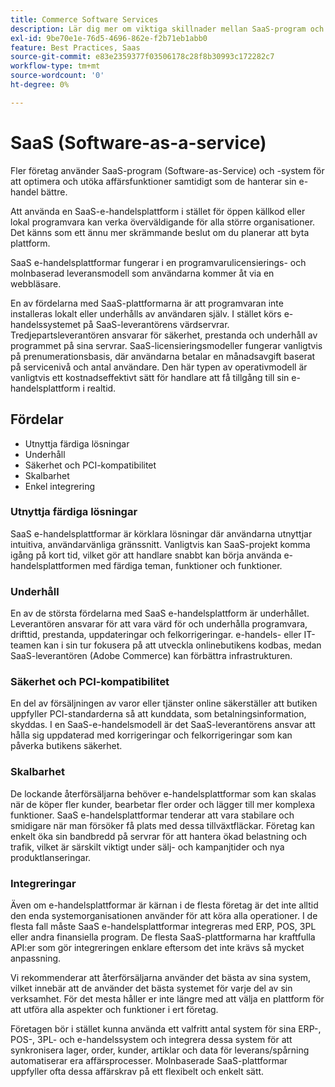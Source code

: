 ```yaml
---
title: Commerce Software Services
description: Lär dig mer om viktiga skillnader mellan SaaS-program och andra alternativ för e-handel med öppen källkod som är självbetjänade (lokalt).
exl-id: 9be70e1e-76d5-4696-862e-f2b71eb1abb0
feature: Best Practices, Saas
source-git-commit: e83e2359377f03506178c28f8b30993c172282c7
workflow-type: tm+mt
source-wordcount: '0'
ht-degree: 0%

---
```


# SaaS (Software-as-a-service)

Fler företag använder SaaS-program (Software-as-Service) och -system för att optimera och utöka affärsfunktioner samtidigt som de hanterar sin e-handel bättre.

Att använda en SaaS-e-handelsplattform i stället för öppen källkod eller lokal programvara kan verka överväldigande för alla större organisationer. Det känns som ett ännu mer skrämmande beslut om du planerar att byta plattform.

SaaS e-handelsplattformar fungerar i en programvarulicensierings- och molnbaserad leveransmodell som användarna kommer åt via en webbläsare.

En av fördelarna med SaaS-plattformarna är att programvaran inte installeras lokalt eller underhålls av användaren själv. I stället körs e-handelssystemet på SaaS-leverantörens värdservrar. Tredjepartsleverantören ansvarar för säkerhet, prestanda och underhåll av programmet på sina servrar. SaaS-licensieringsmodeller fungerar vanligtvis på prenumerationsbasis, där användarna betalar en månadsavgift baserat på servicenivå och antal användare. Den här typen av operativmodell är vanligtvis ett kostnadseffektivt sätt för handlare att få tillgång till sin e-handelsplattform i realtid.

## Fördelar

- Utnyttja färdiga lösningar
- Underhåll
- Säkerhet och PCI-kompatibilitet
- Skalbarhet
- Enkel integrering

### Utnyttja färdiga lösningar

SaaS e-handelsplattformar är körklara lösningar där användarna utnyttjar intuitiva, användarvänliga gränssnitt. Vanligtvis kan SaaS-projekt komma igång på kort tid, vilket gör att handlare snabbt kan börja använda e-handelsplattformen med färdiga teman, funktioner och funktioner.

### Underhåll

En av de största fördelarna med SaaS e-handelsplattform är underhållet. Leverantören ansvarar för att vara värd för och underhålla programvara, drifttid, prestanda, uppdateringar och felkorrigeringar. e-handels- eller IT-teamen kan i sin tur fokusera på att utveckla onlinebutikens kodbas, medan SaaS-leverantören (Adobe Commerce) kan förbättra infrastrukturen.

### Säkerhet och PCI-kompatibilitet

En del av försäljningen av varor eller tjänster online säkerställer att butiken uppfyller PCI-standarderna så att kunddata, som betalningsinformation, skyddas. I en SaaS-e-handelsmodell är det SaaS-leverantörens ansvar att hålla sig uppdaterad med korrigeringar och felkorrigeringar som kan påverka butikens säkerhet.

### Skalbarhet

De lockande återförsäljarna behöver e-handelsplattformar som kan skalas när de köper fler kunder, bearbetar fler order och lägger till mer komplexa funktioner. SaaS e-handelsplattformar tenderar att vara stabilare och smidigare när man försöker få plats med dessa tillväxtfläckar. Företag kan enkelt öka sin bandbredd på servrar för att hantera ökad belastning och trafik, vilket är särskilt viktigt under sälj- och kampanjtider och nya produktlanseringar.

### Integreringar

Även om e-handelsplattformar är kärnan i de flesta företag är det inte alltid den enda systemorganisationen använder för att köra alla operationer. I de flesta fall måste SaaS e-handelsplattformar integreras med ERP, POS, 3PL eller andra finansiella program. De flesta SaaS-plattformarna har kraftfulla API:er som gör integreringen enklare eftersom det inte krävs så mycket anpassning.

Vi rekommenderar att återförsäljarna använder det bästa av sina system, vilket innebär att de använder det bästa systemet för varje del av sin verksamhet. För det mesta håller er inte längre med att välja en plattform för att utföra alla aspekter och funktioner i ert företag.

Företagen bör i stället kunna använda ett valfritt antal system för sina ERP-, POS-, 3PL- och e-handelssystem och integrera dessa system för att synkronisera lager, order, kunder, artiklar och data för leverans/spårning automatiserar era affärsprocesser. Molnbaserade SaaS-plattformar uppfyller ofta dessa affärskrav på ett flexibelt och enkelt sätt.
